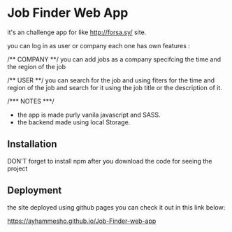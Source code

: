 
# Job Finder Web App

it's an challenge app for like http://forsa.sy/ site.

you can log in as user or company each one has own features :

/** COMPANY **/ 
you can add jobs as a company specifcing the time and the region of the job

/** USER **/
you can search for the job and using fiters for the time and region of the job 
and search for it using the job title or the description of it.

/*** NOTES ***/
- the app is made purly vanila javascript and SASS. 
- the backend made using local Storage.

## Installation

DON'T forget to install npm after you download the code for seeing the project
    
## Deployment

the site deployed using github pages you can check it out in this link below:

https://ayhammesho.github.io/Job-Finder-web-app
